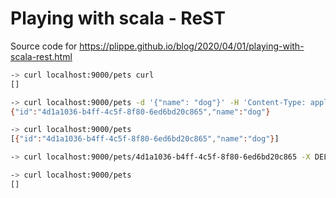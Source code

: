 # Playing with scala - ReST

Source code for https://plippe.github.io/blog/2020/04/01/playing-with-scala-rest.html

```sh
-> curl localhost:9000/pets curl
[]

-> curl localhost:9000/pets -d '{"name": "dog"}' -H 'Content-Type: application/json'
{"id":"4d1a1036-b4ff-4c5f-8f80-6ed6bd20c865","name":"dog"}

-> curl localhost:9000/pets
[{"id":"4d1a1036-b4ff-4c5f-8f80-6ed6bd20c865","name":"dog"}]

-> curl localhost:9000/pets/4d1a1036-b4ff-4c5f-8f80-6ed6bd20c865 -X DELETE

-> curl localhost:9000/pets
[]
```
